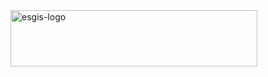 <img width="395" height="90" alt="esgis-logo" src="https://github.com/user-attachments/assets/dc8eb97f-bd0f-4815-9520-5a8b64fce5fb" />
